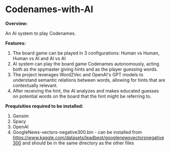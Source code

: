 # Codenames-with-AI

**Overview:**

An AI system to play Codenames.

**Features:**

1) The board game can be played in 3 configurations: Human vs Human, Human vs AI and AI vs AI
1) AI system can play the board game Codenames autonomously, acting both as the spymaster giving hints and as the player guessing words.
2) The project leverages Word2Vec and  OpenAI's GPT models to understand semantic relations between words, allowing for hints that are contextually relevant.
3) After receiving the hint, the AI analyzes and makes educated guesses on potential words on the board that the hint might be referring to.

**Prequisities required to be installed:**

1) Gensim
2) Spacy
3) OpenAI
4) GoogleNews-vectors-negative300.bin - can be installed from https://www.kaggle.com/datasets/leadbest/googlenewsvectorsnegative300 and should be in the same directory as the other files
